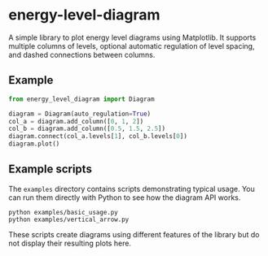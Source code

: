 # energy-level-diagram

A simple library to plot energy level diagrams using Matplotlib. It supports multiple columns of levels, optional automatic regulation of level spacing, and dashed connections between columns.

## Example

```python
from energy_level_diagram import Diagram

diagram = Diagram(auto_regulation=True)
col_a = diagram.add_column([0, 1, 2])
col_b = diagram.add_column([0.5, 1.5, 2.5])
diagram.connect(col_a.levels[1], col_b.levels[0])
diagram.plot()
```

## Example scripts

The `examples` directory contains scripts demonstrating typical usage. You can run them directly with Python to see how the diagram API works.

```
python examples/basic_usage.py
python examples/vertical_arrow.py
```

These scripts create diagrams using different features of the library but do not display their resulting plots here.
